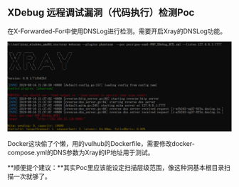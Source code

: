 ## XDebug 远程调试漏洞（代码执行）检测Poc

在X-Forwarded-For中使用DNSLog进行检测。需要开启Xray的DNSLog功能。

![1](1.png)

Docker这块偷了个懒，用的vulhub的Dockerfile，需要修改docker-compose.yml的DNS参数为Xray的IP地址用于测试。

**顺便提个建议：**其实Poc里应该能设定扫描层级范围，像这种洞基本根目录扫描一次就够了。

